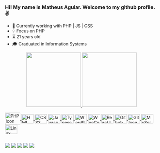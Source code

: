 ### Hi! My name is Matheus Aguiar. Welcome to my github profile. ✌️

- 🔭 Currently working with PHP | JS | CSS 
- 💡 Focus on PHP
- ⏳ 21 years old
- 🎓 Graduated in Information Systems

<div align="center">
  <a href="https://github.com/aguiarrdev">
  <img height="180em" src="https://github-readme-stats.vercel.app/api?username=aguiarrdev&show_icons=true&bg_color=00000000&include_all_commits=true&count_private=true"/>
  <img height="180em" src="https://github-readme-stats.vercel.app/api/top-langs/?username=aguiarrdev&layout=compact&langs_count=7&bg_color=00000000"/>
</div>
  
<div style="display: inline_block"><br>
  <img height="40" width="50" align="center" src="https://cdn.jsdelivr.net/gh/devicons/devicon/icons/php/php-plain.svg"  alt="PHP Icon"/>
  <img height="30" width="40" align="center" src="https://cdn.jsdelivr.net/gh/devicons/devicon/icons/html5/html5-original.svg" alt="HML Icon"/>
  <img height="30" width="40" align="center" src="https://cdn.jsdelivr.net/gh/devicons/devicon/icons/css3/css3-original.svg" alt="CSS3 Icon"/>
  <img height="30" width="40" align="center" src="https://cdn.jsdelivr.net/gh/devicons/devicon/icons/javascript/javascript-plain.svg" alt="Javascript Icon" />
  <img height="30" width="40" align="center" src="https://cdn.jsdelivr.net/gh/devicons/devicon/icons/typescript/typescript-plain.svg" alt="Typescript Icon" />
  <img height="30" width="40" align="center" style="fill: #ffff" src="https://cdn.jsdelivr.net/gh/devicons/devicon/icons/wordpress/wordpress-plain.svg"  alt="WordPress Icon" />
    <img height="30" width="40" align="center" style="fill: #ffff" src="https://cdn.jsdelivr.net/gh/devicons/devicon/icons/woocommerce/woocommerce-original.svg"  alt="WooCommerce Icon" />
      <img height="30" width="40" align="center" style="fill: #ffff" src="https://cdn.jsdelivr.net/gh/devicons/devicon/icons/react/react-original.svg"  alt="ReactJS Icon" />
  <img height="30" width="40" align="center" src="https://cdn.jsdelivr.net/gh/devicons/devicon/icons/github/github-original.svg" alt="Github Icon"/>
  <img height="30" width="40" align="center" src="https://cdn.jsdelivr.net/gh/devicons/devicon/icons/git/git-original.svg" alt="Git Icon" />
  <img height="30" width="40" align="center" src="https://cdn.jsdelivr.net/gh/devicons/devicon/icons/mysql/mysql-original-wordmark.svg" alt="MySql Icon"/>
  <img height="30" width="40" align="center" src="https://cdn.jsdelivr.net/gh/devicons/devicon/icons/linux/linux-original.svg" alt="Linux Icon"/>
</div>
  
##
  
<div> 
  <a href="https://www.linkedin.com/in/matheus-aguiar-42910275" target="_blank"><img src="https://img.shields.io/badge/-LinkedIn-%230077B5?style=for-the-badge&logo=linkedin&logoColor=white" target="_blank"></a> 
  <a href = "https://dev.to/aguiarrdev"><img src="https://img.shields.io/badge/dev.to-606066?style=for-the-badge&logo=devdotto&logoColor=white" target="_blank"></a>
  <a href = "https://medium.com/@aguiarrdev"><img src="https://img.shields.io/badge/-Medium-%23333?style=for-the-badge&logo=medium&logoColor=white" target="_blank"></a>
 	<a href="https://www.twitch.tv/aguiarrdev" target="_blank"><img src="https://img.shields.io/badge/Twitch-9146FF?style=for-the-badge&logo=twitch&logoColor=white" target="_blank"></a>
  <a href = "mailto:aguiartgv@gmail.com"><img src="https://img.shields.io/badge/-Gmail-fc0328?style=for-the-badge&logo=gmail&logoColor=white" target="_blank"></a>
</div>
